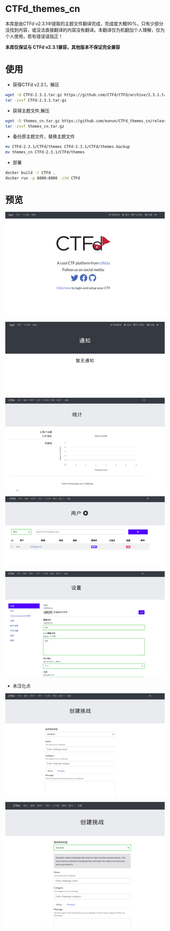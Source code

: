 # CTFd_themes_cn

本库是由CTFd v2.3.1中提取的主题文件翻译完成，完成度大概90%，只有少部分没找到内容，或没法直接翻译的内容没有翻译。本翻译仅为机翻加个人理解，仅为个人使用，若有错误请指正！

**本库仅保证与 CTFd v2.3.1兼容，其他版本不保证完全兼容**

# 使用

- 获得CTFd v2.3.1，解压

```bash
wget -O CTFd-2.3.1.tar.gz https://github.com/CTFd/CTFd/archive/2.3.1.tar.gz
tar -zxvf CTFd-2.3.1.tar.gz
```

- 获得主题文件,解压

```bash
wget -O themes_cn.tar.gz https://github.com/eonun/CTFd_themes_cn/releases/download/v2.3.1_cnv1/themes_cn.tar.gz
tar -zxvf themes_cn.tar.gz
```

- 备份原主题文件，替换主题文件

```bash
mv CTFd-2.3.1/CTFd/themes CTFd-2.3.1/CTFd/themes.backup
mv themes_cn CTFd-2.3.1/CTFd/themes
```

- 部署

```bash
docker build -t CTFd .
docker run -p 8000:8000 -itd CTFd
```


# 预览


![00](./image/00.png)


![01](./image/01.png)


![02](./image/02.png)


![03](./image/03.png)


![04](./image/04.png)


- 未汉化点

![05](./image/05.png)


![06](./image/06.png)
















